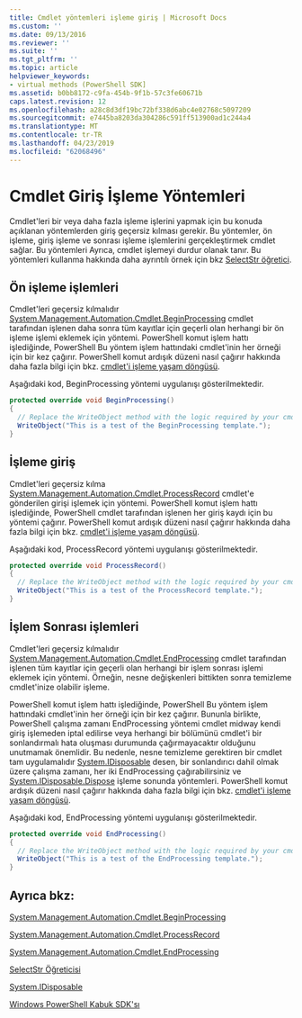```yaml
---
title: Cmdlet yöntemleri işleme giriş | Microsoft Docs
ms.custom: ''
ms.date: 09/13/2016
ms.reviewer: ''
ms.suite: ''
ms.tgt_pltfrm: ''
ms.topic: article
helpviewer_keywords:
- virtual methods (PowerShell SDK]
ms.assetid: b0bb8172-c9fa-454b-9f1b-57c3fe60671b
caps.latest.revision: 12
ms.openlocfilehash: a28c8d3df19bc72bf338d6abc4e02768c5097209
ms.sourcegitcommit: e7445ba8203da304286c591ff513900ad1c244a4
ms.translationtype: MT
ms.contentlocale: tr-TR
ms.lasthandoff: 04/23/2019
ms.locfileid: "62068496"
---
```

# <a name="cmdlet-input-processing-methods"></a>Cmdlet Giriş İşleme Yöntemleri

Cmdlet'leri bir veya daha fazla işleme işlerini yapmak için bu konuda açıklanan yöntemlerden giriş geçersiz kılması gerekir.
Bu yöntemler, ön işleme, giriş işleme ve sonrası işleme işlemlerini gerçekleştirmek cmdlet sağlar.
Bu yöntemleri Ayrıca, cmdlet işlemeyi durdur olanak tanır.
Bu yöntemleri kullanma hakkında daha ayrıntılı örnek için bkz [SelectStr öğretici](selectstr-tutorial.md).

## <a name="pre-processing-operations"></a>Ön işleme işlemleri

Cmdlet'leri geçersiz kılmalıdır [System.Management.Automation.Cmdlet.BeginProcessing](/dotnet/api/System.Management.Automation.Cmdlet.BeginProcessing) cmdlet tarafından işlenen daha sonra tüm kayıtlar için geçerli olan herhangi bir ön işleme işlemi eklemek için yöntemi.
PowerShell komut işlem hattı işlediğinde, PowerShell Bu yöntem işlem hattındaki cmdlet'inin her örneği için bir kez çağırır.
PowerShell komut ardışık düzeni nasıl çağırır hakkında daha fazla bilgi için bkz. [cmdlet'i işleme yaşam döngüsü](/previous-versions/ms714429(v=vs.85)).

Aşağıdaki kod, BeginProcessing yöntemi uygulanışı gösterilmektedir.

```csharp
protected override void BeginProcessing()
{
  // Replace the WriteObject method with the logic required by your cmdlet.
  WriteObject("This is a test of the BeginProcessing template.");
}
```

## <a name="input-processing-operations"></a>İşleme giriş

Cmdlet'leri geçersiz kılma [System.Management.Automation.Cmdlet.ProcessRecord](/dotnet/api/System.Management.Automation.Cmdlet.ProcessRecord) cmdlet'e gönderilen girişi işlemek için yöntemi.
PowerShell komut işlem hattı işlediğinde, PowerShell cmdlet tarafından işlenen her giriş kaydı için bu yöntemi çağırır.
PowerShell komut ardışık düzeni nasıl çağırır hakkında daha fazla bilgi için bkz. [cmdlet'i işleme yaşam döngüsü](/previous-versions/ms714429(v=vs.85)).

Aşağıdaki kod, ProcessRecord yöntemi uygulanışı gösterilmektedir.

```csharp
protected override void ProcessRecord()
{
  // Replace the WriteObject method with the logic required by your cmdlet.
  WriteObject("This is a test of the ProcessRecord template.");
}
```

## <a name="post-processing-operations"></a>İşlem Sonrası işlemleri

Cmdlet'leri geçersiz kılmalıdır [System.Management.Automation.Cmdlet.EndProcessing](/dotnet/api/System.Management.Automation.Cmdlet.EndProcessing) cmdlet tarafından işlenen tüm kayıtlar için geçerli olan herhangi bir işlem sonrası işlemi eklemek için yöntemi.
Örneğin, nesne değişkenleri bittikten sonra temizleme cmdlet'inize olabilir işleme.

PowerShell komut işlem hattı işlediğinde, PowerShell Bu yöntem işlem hattındaki cmdlet'inin her örneği için bir kez çağırır.
Bununla birlikte, PowerShell çalışma zamanı EndProcessing yöntemi cmdlet midway kendi giriş işlemeden iptal edilirse veya herhangi bir bölümünü cmdlet'i bir sonlandırmalı hata oluşması durumunda çağırmayacaktır olduğunu unutmamak önemlidir.
Bu nedenle, nesne temizleme gerektiren bir cmdlet tam uygulamalıdır [System.IDisposable](/dotnet/api/System.IDisposable) desen, bir sonlandırıcı dahil olmak üzere çalışma zamanı, her iki EndProcessing çağırabilirsiniz ve [ System.IDisposable.Dispose](/dotnet/api/System.IDisposable.Dispose) işleme sonunda yöntemleri.
PowerShell komut ardışık düzeni nasıl çağırır hakkında daha fazla bilgi için bkz. [cmdlet'i işleme yaşam döngüsü](/previous-versions/ms714429(v=vs.85)).

Aşağıdaki kod, EndProcessing yöntemi uygulanışı gösterilmektedir.

```csharp
protected override void EndProcessing()
{
  // Replace the WriteObject method with the logic required by your cmdlet.
  WriteObject("This is a test of the EndProcessing template.");
}
```

## <a name="see-also"></a>Ayrıca bkz:

[System.Management.Automation.Cmdlet.BeginProcessing](/dotnet/api/System.Management.Automation.Cmdlet.BeginProcessing)

[System.Management.Automation.Cmdlet.ProcessRecord](/dotnet/api/System.Management.Automation.Cmdlet.ProcessRecord)

[System.Management.Automation.Cmdlet.EndProcessing](/dotnet/api/System.Management.Automation.Cmdlet.EndProcessing)

[SelectStr Öğreticisi](selectstr-tutorial.md)

[System.IDisposable](/dotnet/api/System.IDisposable)

[Windows PowerShell Kabuk SDK'sı](../windows-powershell-reference.md)
